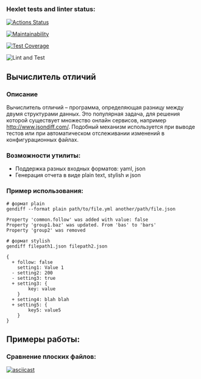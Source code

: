 ### Hexlet tests and linter status:
[![Actions Status](https://github.com/frieswithsalsa/frontend-project-46/actions/workflows/hexlet-check.yml/badge.svg)](https://github.com/frieswithsalsa/frontend-project-46/actions)

[![Maintainability](https://api.codeclimate.com/v1/badges/f9b20adb9e9431df6437/maintainability)](https://codeclimate.com/github/frieswithsalsa/frontend-project-46/maintainability)

[![Test Coverage](https://api.codeclimate.com/v1/badges/f9b20adb9e9431df6437/test_coverage)](https://codeclimate.com/github/frieswithsalsa/frontend-project-46/test_coverage)

![Lint and Test](https://github.com/frieswithsalsa/frontend-project-46/actions/workflows/lint.yml/badge.svg)

## Вычислитель отличий

### Описание
Вычислитель отличий – программа, определяющая разницу между двумя структурами данных. Это популярная задача, для решения которой существует множество онлайн сервисов, например http://www.jsondiff.com/. Подобный механизм используется при выводе тестов или при автоматическом отслеживании изменений в конфигурационных файлах.

### Возможности утилиты:

* Поддержка разных входных форматов: yaml, json
* Генерация отчета в виде plain text, stylish и json

### Пример использования:

```
# формат plain
gendiff --format plain path/to/file.yml another/path/file.json

Property 'common.follow' was added with value: false
Property 'group1.baz' was updated. From 'bas' to 'bars'
Property 'group2' was removed

# формат stylish
gendiff filepath1.json filepath2.json

{
  + follow: false
    setting1: Value 1
  - setting2: 200
  - setting3: true
  + setting3: {
        key: value
    }
  + setting4: blah blah
  + setting5: {
        key5: value5
    }
}
```


## Примеры работы:

### Сравнение плоских файлов:
[![asciicast](https://asciinema.org/a/MgcYt10Q84drXxDSIWOcc4sGf.svg)](https://asciinema.org/a/MgcYt10Q84drXxDSIWOcc4sGf)

